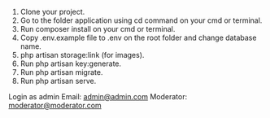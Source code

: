 1. Clone your project.
2. Go to the folder application using cd command on your cmd or terminal.
3. Run composer install on your cmd or terminal.
4. Copy .env.example file to .env on the root folder and change database name.
5. php artisan storage:link (for images).
6. Run php artisan key:generate.
7. Run php artisan migrate.
8. Run php artisan serve.

Login as admin
Email: admin@admin.com
Moderator: moderator@moderator.com
